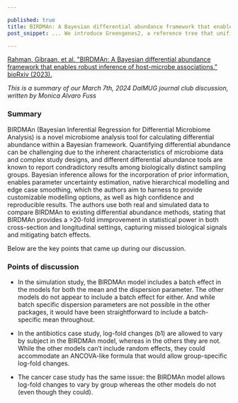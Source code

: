 ```yaml
---

published: true
title: BIRDMAn: A Bayesian differential abundance framework that enables robust inference of host-microbe associations
post_snippet: ... We introduce Greengenes2, a reference tree that unified genomic and 16S rRNA databases in a consistent, integrated resource. ... data generated from the same samples agree in principal coordinates space, taxonomy and phenotype effect size ...

---
```


[Rahman, Gibraan, et al. "BIRDMAn: A Bayesian differential abundance framework that enables robust inference of host-microbe associations." bioRxiv (2023).](https://www.biorxiv.org/content/10.1101/2023.01.30.526328v1.article-info) 

_This is a summary of our March 7th, 2024 DalMUG journal club discussion, written by Monica Alvaro Fuss_

### Summary

BIRDMAn (Bayesian Inferential Regression for Differential Microbiome Analysis) is a novel microbiome analysis tool for calculating differential abundance within a Bayesian framework. Quantifying differential abundance can be challenging due to the inherent characteristics of microbiome data and complex study designs, and different differential abundance tools are known to report condradictory results among biologically distinct sampling groups. Bayesian inference allows for the incorporation of prior information, enables parameter uncertainty estimation, native hierarchical modelling and edge case smoothing, which the authors aim to harness to provide customizable modelling options, as well as high confidence and reproducible results. The authors use both real and simulated data to compare BIRDMAn to existing differential abundance methods, stating that BIRDMAn provides a >20-fold immprovement in statistical power in both cross-section and longitudinal settings, capturing missed biological signals and mitigating batch effects. 

Below are the key points that came up during our discussion.

### Points of discussion

- In the simulation study, the BIRDMAn model includes a batch effect in the models for both the mean and the dispersion parameter. The other models do not appear to include a batch effect for either. And while batch specific dispersion parameters are not possible in the other packages, it would have been straightforward to include a batch-specific mean throughout.

- In the antibiotics case study, log-fold changes (b1) are allowed to vary by subject in the BIRDMAn model, whereas in the others they are not. While the other models can’t include random effects, they could accommodate an ANCOVA-like formula that would allow group-specific log-fold changes.

- The cancer case study has the same issue: the BIRDMAn model allows log-fold changes to vary by group whereas the other models do not (even though they could).

